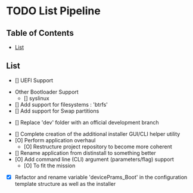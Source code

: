 # TODO List Pipeline

## Table of Contents
- [List](#list)

## List
+ [] UEFI Support
- Other Bootloader Support
    + [] syslinux
- [] Add support for filesystems : 'btrfs'
- [] Add support for Swap partitions
+ [] Replace 'dev' folder with an official development branch
- [] Complete creation of the additional installer GUI/CLI helper utility
- [O] Perform application overhaul
    + [O] Restructure project repository to become more coherent
- [] Rename application from distinstall to something better
- [O] Add command line (CLI) argument (parameters/flag) support
    + [O] To fit the mission
- [X] Refactor and rename variable 'devicePrams_Boot' in the configuration template structure as well as the installer

